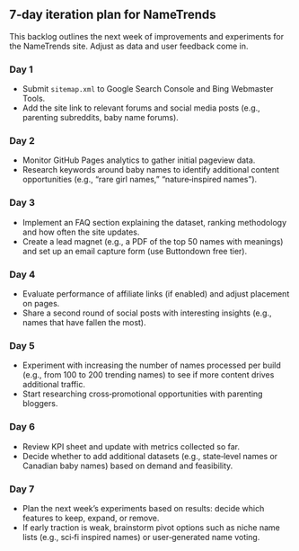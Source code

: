 ## 7‑day iteration plan for NameTrends

This backlog outlines the next week of improvements and experiments for the NameTrends site. Adjust as data and user feedback come in.

### Day 1
- Submit `sitemap.xml` to Google Search Console and Bing Webmaster Tools.
- Add the site link to relevant forums and social media posts (e.g., parenting subreddits, baby name forums).

### Day 2
- Monitor GitHub Pages analytics to gather initial pageview data.
- Research keywords around baby names to identify additional content opportunities (e.g., “rare girl names,” “nature‑inspired names”).

### Day 3
- Implement an FAQ section explaining the dataset, ranking methodology and how often the site updates.
- Create a lead magnet (e.g., a PDF of the top 50 names with meanings) and set up an email capture form (use Buttondown free tier).

### Day 4
- Evaluate performance of affiliate links (if enabled) and adjust placement on pages.
- Share a second round of social posts with interesting insights (e.g., names that have fallen the most).

### Day 5
- Experiment with increasing the number of names processed per build (e.g., from 100 to 200 trending names) to see if more content drives additional traffic.
- Start researching cross‑promotional opportunities with parenting bloggers.

### Day 6
- Review KPI sheet and update with metrics collected so far.
- Decide whether to add additional datasets (e.g., state‑level names or Canadian baby names) based on demand and feasibility.

### Day 7
- Plan the next week’s experiments based on results: decide which features to keep, expand, or remove.
- If early traction is weak, brainstorm pivot options such as niche name lists (e.g., sci‑fi inspired names) or user‑generated name voting.
